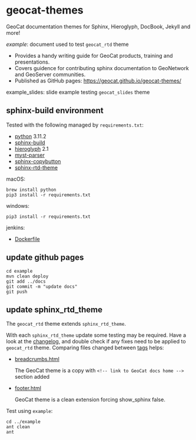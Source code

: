 # geocat-themes

GeoCat documentation themes for Sphinx, Hieroglyph, DocBook, Jekyll and more!

*example*: document used to test `geocat_rtd` theme

* Provides a handy writing guide for GeoCat products, training and presentations.
* Covers guidence for contributing sphinx documentation to GeoNetwork and GeoServer communities.
* Published as GitHub pages: https://geocat.github.io/geocat-themes/ 

example_slides: slide example testing `geocat_slides` theme

## sphinx-build environment

Tested with the following managed by ``requirements.txt``:

* [python](https://www.python.org) 3.11.2
* [sphinx-build](https://www.sphinx-doc.org/)
* [hieroglyph](https://github.com/nyergler/hieroglyph) 2.1
* [myst-parser](https://github.com/executablebooks/MyST-Parser)
* [sphinx-copybutton](https://pypi.org/project//)
* [sphinx-rtd-theme](https://sphinx-rtd-theme.readthedocs.io/)

macOS:
```
brew install python
pip3 install -r requirements.txt
```

windows:
```
pip3 install -r requirements.txt
```

jenkins:

* [Dockerfile](https://github.com/GeoCat/jenkins-docker-agent-docs/blob/master/Dockerfile)

## update github pages

```
cd example
mvn clean deploy
git add ../docs
git commit -m "update docs"
git push
```

## update sphinx_rtd_theme

The ``geocat_rtd`` theme extends ``sphinx_rtd_theme``.

With each ``sphinx_rtd_theme`` update some testing may be required. Have a look at the [changelog](https://sphinx-rtd-theme.readthedocs.io/en/stable/changelog.html), and double check if any fixes need to be applied to `geocat_rtd` theme. Comparing files changed between [tags](https://github.com/readthedocs/sphinx_rtd_theme/tags) helps:

* [breadcrumbs.html](https://github.com/readthedocs/sphinx_rtd_theme/blob/master/sphinx_rtd_theme/breadcrumbs.html)
  
  The GeoCat theme is a copy with ``<!-- link to GeoCat docs home -->`` section added
  
* [footer.html](https://github.com/readthedocs/sphinx_rtd_theme/blob/master/sphinx_rtd_theme/footer.html)
  
  GeoCat theme is a clean extension forcing show_sphinx false.

Test using `example`:
```
cd ../example
ant clean
ant
```